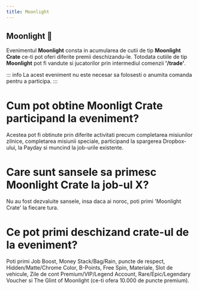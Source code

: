 ```yaml
---
title: Moonlight
---
```


## Moonlight 🌙

Evenimentul **Moonlight** consta in acumularea de cutii de tip **Moonlight Crate** ce-ti pot oferi diferite premii deschizandu-le.
Totodata cutiile de tip **Moonlight** pot fi vandute si jucatorilor prin intermediul comenzii **'/trade'**.

::: info
La acest eveniment nu este necesar sa folosesti o anumita comanda pentru a participa.
:::

# Cum pot obtine Moonligt Crate participand la eveniment?
Acestea pot fi obtinute prin diferite activitati precum completarea misiunilor zilnice, completarea misiunii speciale, participand la spargerea Dropbox-ului, la Payday si muncind la job-urile existente.
# Care sunt sansele sa primesc Moonlight Crate la job-ul X?
Nu au fost dezvaluite sansele, insa daca ai noroc, poti primi 'Moonlight Crate' la fiecare tura.
# Ce pot primi deschizand crate-ul de la eveniment?
Poti primi Job Boost, Money Stack/Bag/Rain, puncte de respect, Hidden/Matte/Chrome Color, B-Points, Free Spin, Materiale, Slot de vehicule, Zile de cont Premium/VIP/Legend Account, Rare/Epic/Legendary Voucher si The Glint of Moonlight (ce-ti ofera 10.000 de puncte premium).
